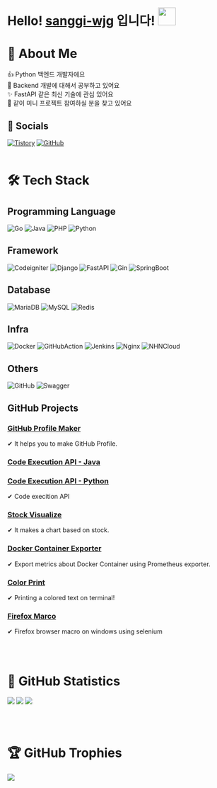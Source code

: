 # Hello! [sanggi-wjg](https://github.com/sanggi-wjg) 입니다! <img src="https://raw.githubusercontent.com/MartinHeinz/MartinHeinz/master/wave.gif" width=40px>

# 💫 About Me
👍 Python 백엔드 개발자에요\
🌱 Backend 개발에 대해서 공부하고 있어요\
✨ FastAPI 같은 최신 기술에 관심 있어요\
🤝 같이 미니 프로젝트 참여하실 분을 찾고 있어요

## 💌 Socials
[![Tistory](https://img.shields.io/badge/Tistory-d0f4de.svg?style=for-the-badge&logo=Tistory&logoColor=white)](https://sanggi-jayg.tistory.com/)
[![GitHub](https://img.shields.io/badge/GitHub-9cf.svg?style=for-the-badge&logo=GitHub&logoColor=white)](https://github.com/sanggi-wjg)
<br><br>

# 🛠 Tech Stack
## Programming Language
![Go](https://img.shields.io/badge/Go-29BEB0.svg?style=for-the-badge&logo=Go&logoColor=white)
![Java](https://img.shields.io/badge/Java-34495E.svg?style=for-the-badge&logo=Java&logoColor=white)
![PHP](https://img.shields.io/badge/PHP-787CB5.svg?style=for-the-badge&logo=PHP&logoColor=white)
![Python](https://img.shields.io/badge/Python-4B8BBE.svg?style=for-the-badge&logo=Python&logoColor=white)

## Framework
![Codeigniter](https://img.shields.io/badge/Codeigniter-cd451e.svg?style=for-the-badge&logo=Codeigniter&logoColor=white)
![Django](https://img.shields.io/badge/Django-193e2f.svg?style=for-the-badge&logo=Django&logoColor=white)
![FastAPI](https://img.shields.io/badge/FastAPI-329688.svg?style=for-the-badge&logo=FastAPI&logoColor=white)
![Gin](https://img.shields.io/badge/Gin-338fce.svg?style=for-the-badge&logo=Gin&logoColor=white)
![SpringBoot](https://img.shields.io/badge/SpringBoot-76b44d.svg?style=for-the-badge&logo=SpringBoot&logoColor=white)

## Database
![MariaDB](https://img.shields.io/badge/MariaDB-0c2c62.svg?style=for-the-badge&logo=MariaDB&logoColor=white)
![MySQL](https://img.shields.io/badge/MySQL-206188.svg?style=for-the-badge&logo=MySQL&logoColor=white)
![Redis](https://img.shields.io/badge/Redis-ce2b26.svg?style=for-the-badge&logo=Redis&logoColor=white)

## Infra
![Docker](https://img.shields.io/badge/Docker-4092e2.svg?style=for-the-badge&logo=Docker&logoColor=white)
![GitHubAction](https://img.shields.io/badge/GitHubAction-3e89fa.svg?style=for-the-badge&logo=GitHubAction&logoColor=white)
![Jenkins](https://img.shields.io/badge/Jenkins-000000.svg?style=for-the-badge&logo=Jenkins&logoColor=white)
![Nginx](https://img.shields.io/badge/Nginx-2e913f.svg?style=for-the-badge&logo=Nginx&logoColor=white)
![NHNCloud](https://img.shields.io/badge/NHNCloud-2a5bda.svg?style=for-the-badge&logo=NHNCloud&logoColor=white)

## Others
![GitHub](https://img.shields.io/badge/GitHub-212121.svg?style=for-the-badge&logo=GitHub&logoColor=white)
![Swagger](https://img.shields.io/badge/Swagger-8de346.svg?style=for-the-badge&logo=Swagger&logoColor=white)

## GitHub Projects

### [GitHub Profile Maker](https://github.com/sanggi-wjg/gpm)
✔ It helps you to make GitHub Profile.

### [Code Execution API - Java](https://github.com/sanggi-wjg/my-ide-java) 
### [Code Execution API - Python](https://github.com/sanggi-wjg/my-ide)
✔ Code execition API

### [Stock Visualize](https://github.com/sanggi-wjg/stock_visualize)
✔ It makes a chart based on stock.

### [Docker Container Exporter](https://github.com/sanggi-wjg/docker-container-exporter)
✔ Export metrics about Docker Container using Prometheus exporter.

### [Color Print](https://github.com/sanggi-wjg/color_print)
✔ Printing a colored text on terminal!

### [Firefox Marco](https://github.com/sanggi-wjg/firefox_browser_macro)
✔ Firefox browser macro on windows using selenium

<br><br>

# 💛 GitHub Statistics
![](https://github-readme-stats.vercel.app/api?username=sanggi-wjg&theme=dark&hide_border=false&include_all_commits=false&count_private=true)
![](https://github-readme-streak-stats.herokuapp.com/?user=sanggi-wjg&theme=dark&hide_border=false)
![](https://github-readme-stats.vercel.app/api/top-langs/?username=sanggi-wjg&theme=dark&hide_border=false&include_all_commits=false&count_private=true&layout=compact&hide=javascript,html,css,scss)

<br><br>
# 🏆 GitHub Trophies
![](https://github-profile-trophy.vercel.app/?username=sanggi-wjg&theme=discord&no-frame=false&no-bg=true&margin-w=4)



<!--
뱃지
https://shields.io/

아이콘
https://simpleicons.org/

컬러
https://www.w3schools.com/colors/colors_2021.asp
-->
